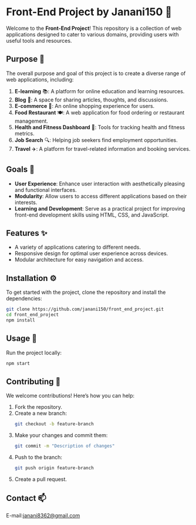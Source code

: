 


# Front-End Project by Janani150 🎉

Welcome to the **Front-End Project**! This repository is a collection of web applications designed to cater to various domains, providing users with useful tools and resources.

## Purpose 🌟

The overall purpose and goal of this project is to create a diverse range of web applications, including:

1. **E-learning** 📚: A platform for online education and learning resources.
2. **Blog** 📝: A space for sharing articles, thoughts, and discussions.
3. **E-commerce** 🛒: An online shopping experience for users.
4. **Food Restaurant** 🍽️: A web application for food ordering or restaurant management.
5. **Health and Fitness Dashboard** 💪: Tools for tracking health and fitness metrics.
6. **Job Search** 🔍: Helping job seekers find employment opportunities.
7. **Travel** ✈️: A platform for travel-related information and booking services.

## Goals 🎯

- **User Experience**: Enhance user interaction with aesthetically pleasing and functional interfaces.
- **Modularity**: Allow users to access different applications based on their interests.
- **Learning and Development**: Serve as a practical project for improving front-end development skills using HTML, CSS, and JavaScript.

## Features ✨

- A variety of applications catering to different needs.
- Responsive design for optimal user experience across devices.
- Modular architecture for easy navigation and access.

## Installation ⚙️

To get started with the project, clone the repository and install the dependencies:

```bash
git clone https://github.com/janani150/front_end_project.git
cd front_end_project
npm install
```

## Usage 🚀

Run the project locally:

```bash
npm start
```

## Contributing 🤝

We welcome contributions! Here’s how you can help:

1. Fork the repository.
2. Create a new branch:
   ```bash
   git checkout -b feature-branch
   ```
3. Make your changes and commit them:
   ```bash
   git commit -m "Description of changes"
   ```
4. Push to the branch:
   ```bash
   git push origin feature-branch
   ```
5. Create a pull request.


## Contact 📫

E-mail:janani8362@gmail.com


```

